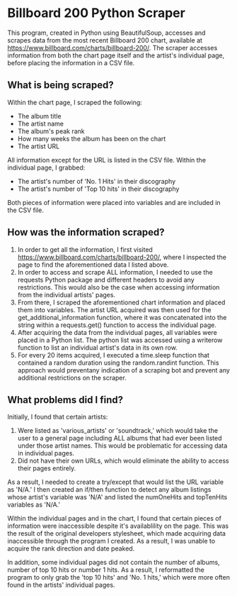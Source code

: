 # Billboard 200 Python Scraper

This program, created in Python using BeautifulSoup, accesses and scrapes data from the most recent Billboard 200 chart, available at https://www.billboard.com/charts/billboard-200/. The scraper accesses information from both the chart page itself and the artist's individual page, before placing the information in a CSV file.

## What is being scraped?

Within the chart page, I scraped the following:
- The album title
- The artist name
- The album's peak rank
- How many weeks the album has been on the chart
- The artist URL

All information except for the URL is listed in the CSV file. Within the individual page, I grabbed:
- The artist's number of 'No. 1 Hits' in their discography
- The artist's number of 'Top 10 hits' in their discography

Both pieces of information were placed into variables and are included in the CSV file.

## How was the information scraped?

1. In order to get all the information, I first visited https://www.billboard.com/charts/billboard-200/, where I inspected the page to find the aforementioned data I listed above. 
2. In order to access and scrape ALL information, I needed to use the requests Python package and different headers to avoid any restrictions. This would also be the case when accessing information from the individual artists' pages.
3. From there, I scraped the aforementioned chart information and placed them into variables. The artist URL acquired was then used for the get_additional_information function, where it was concatenated into the string within a requests.get() function to access the individual page.
4. After acquiring the data from the individual pages, all variables were placed in a Python list. The python list was accessed using a writerow function to list an individual artist's data in its own row.
5. For every 20 items acquired, I executed a time.sleep function that contained a random duration using the random.randint function. This approach would preventany indication of a scraping bot and prevent any additional restrictions on the scraper.

## What problems did I find?

Initially, I found that certain artists:
1. Were listed as 'various_artists' or 'soundtrack,' which would take the user to a general page including ALL albums that had ever been listed under those artist names. This would be problematic for accessing data in individual pages.
2. Did not have their own URLs, which would eliminate the ability to access their pages entirely.

As a result, I needed to create a try/except that would list the URL variable as 'N/A.' I then created an if/then function to detect any album listings whose artist's variable was 'N/A' and listed the numOneHits and topTenHits variables as 'N/A.' 

Within the individual pages and in the chart, I found that certain pieces of information were inaccessible despite it's availablility on the page. This was the result of the original developers stylesheet, which made acquiring data inaccessible through the program I created. As a result, I was unable to acquire the rank direction and date peaked.

In addition, some individual pages did not contain the number of albums, number of top 10 hits or number 1 hits. As a result, I reformatted the program to only grab the 'top 10 hits' and 'No. 1 hits,' which were more often found in the artists' individual pages.
